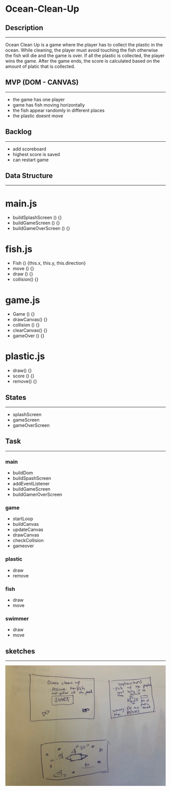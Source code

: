 # Ocean-Clean-Up

## Description
<hr>


Ocean Clean Up is a game where the player has to collect the plastic in the ocean. While cleaning, the player must avoid touching the fish otherwise the fish will die and the game is over. If all the plastic is collected, the player wins the game. After the game ends, the score is calculated based on the amount of platic that is collected. 

## MVP (DOM - CANVAS)
<hr>

- the game has one player
- game has fish moving horizontally
- the fish appear randomly in different places
- the plastic doesnt move

## Backlog 
<hr>

- add scoreboard 
- highest score is saved 
- can restart game


## Data Structure 
<hr>

# main.js 
- buildSplashScreen () {}
- buildGameScreen () {}
- buildGameOverScreen () {}

# fish.js 
- Fish () {this.x, this.y, this.direction}
- move () {}
- draw () {}
- collision() {}

# game.js 
- Game () {}
- drawCanvas() {}
- collision () {}
- clearCanvas() {}
- gameOver () {}

# plastic.js 
- draw() {} 
- score () {}
- remove() {}


## States
<hr>

- splashScreen 
- gameScreen
- gameOverScreen


## Task 

<hr>

### main
- buildDom 
- buildSpashScreen 
- addEventListener
- buildGameScreen
- buildGamerOverScreen

### game 
- startLoop
- buildCanvas
- updateCanvas 
- drawCanvas
- checkCollision
- gameover 

### plastic 
- draw
- remove

### fish 
- draw
- move 

### swimmer 
- draw
- move 


## sketches 
<hr>

![sketch](./images/sketch.jpeg)

